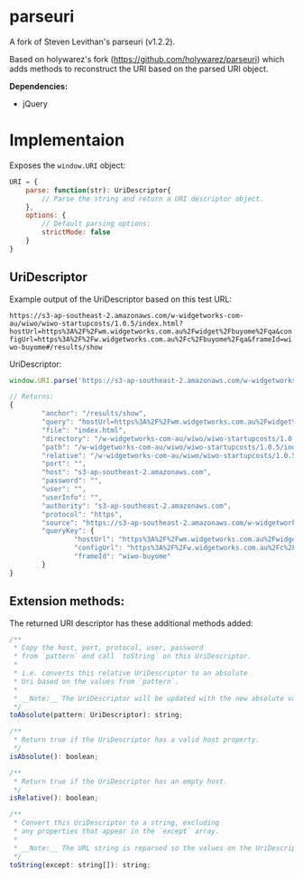 parseuri
========

A fork of Steven Levithan's parseuri (v1.2.2).

Based on holywarez's fork (https://github.com/holywarez/parseuri) which adds methods to reconstruct the URI based on the parsed URI object.


__Dependencies:__

 * jQuery



# Implementaion

Exposes the `window.URI` object:

```javascript
URI = {
    parse: function(str): UriDescriptor{
        // Parse the string and return a URI descriptor object.
    },
    options: {
        // Default parsing options:
        strictMode: false
    }
}
```

## UriDescriptor

Example output of the UriDescriptor based on this test URL:

`https://s3-ap-southeast-2.amazonaws.com/w-widgetworks-com-au/wiwo/wiwo-startupcosts/1.0.5/index.html?hostUrl=https%3A%2F%2Fwm.widgetworks.com.au%2Fwidget%2Fbuyome%2Fqa&configUrl=https%3A%2F%2Fw.widgetworks.com.au%2Fc%2Fbuyome%2Fqa&frameId=wiwo-buyome#/results/show`

UriDescriptor:

```javascript
window.URI.parse('https://s3-ap-southeast-2.amazonaws.com/w-widgetworks-com-au/wiwo/wiwo-startupcosts/1.0.5/index.html?hostUrl=https%3A%2F%2Fwm.widgetworks.com.au%2Fwidget%2Fbuyome%2Fqa&configUrl=https%3A%2F%2Fw.widgetworks.com.au%2Fc%2Fbuyome%2Fqa&frameId=wiwo-buyome#/results/show');

// Returns:
{
		"anchor": "/results/show",
		"query": "hostUrl=https%3A%2F%2Fwm.widgetworks.com.au%2Fwidget%2Fbuyome%2Fqa&configUrl=https%3A%2F%2Fw.widgetworks.com.au%2Fc%2Fbuyome%2Fqa&frameId=wiwo-buyome",
		"file": "index.html",
		"directory": "/w-widgetworks-com-au/wiwo/wiwo-startupcosts/1.0.5/",
		"path": "/w-widgetworks-com-au/wiwo/wiwo-startupcosts/1.0.5/index.html",
		"relative": "/w-widgetworks-com-au/wiwo/wiwo-startupcosts/1.0.5/index.html?hostUrl=https%3A%2F%2Fwm.widgetworks.com.au%2Fwidget%2Fbuyome%2Fqa&configUrl=https%3A%2F%2Fw.widgetworks.com.au%2Fc%2Fbuyome%2Fqa&frameId=wiwo-buyome#/results/show",
		"port": "",
		"host": "s3-ap-southeast-2.amazonaws.com",
		"password": "",
		"user": "",
		"userInfo": "",
		"authority": "s3-ap-southeast-2.amazonaws.com",
		"protocol": "https",
		"source": "https://s3-ap-southeast-2.amazonaws.com/w-widgetworks-com-au/wiwo/wiwo-startupcosts/1.0.5/index.html?hostUrl=https%3A%2F%2Fwm.widgetworks.com.au%2Fwidget%2Fbuyome%2Fqa&configUrl=https%3A%2F%2Fw.widgetworks.com.au%2Fc%2Fbuyome%2Fqa&frameId=wiwo-buyome#/results/show",
		"queryKey": {
				"hostUrl": "https%3A%2F%2Fwm.widgetworks.com.au%2Fwidget%2Fbuyome%2Fqa",
				"configUrl": "https%3A%2F%2Fw.widgetworks.com.au%2Fc%2Fbuyome%2Fqa",
				"frameId": "wiwo-buyome"
		}
}
```


## Extension methods:

The returned URI descriptor has these additional methods added:

```javascript
/**
 * Copy the host, port, protocol, user, password
 * from `pattern` and call `toString` on this UriDescriptor.
 * 
 * i.e. converts this relative UriDescriptor to an absolute
 * Uri based on the values from `pattern`.
 * 
 * __Note:__ The UriDescriptor will be updated with the new absolute values.
 */
toAbsolute(pattern: UriDescriptor): string;

/**
 * Return true if the UriDescriptor has a valid host property.
 */
isAbsolute(): boolean;

/**
 * Return true if the UriDescriptor has an empty host.
 */
isRelative(): boolean;

/**
 * Convert this UriDescriptor to a string, excluding
 * any properties that appear in the `except` array.
 * 
 * __Note:__ The URL string is reparsed so the values on the UriDescriptor might change.
 */
toString(except: string[]): string;

```
